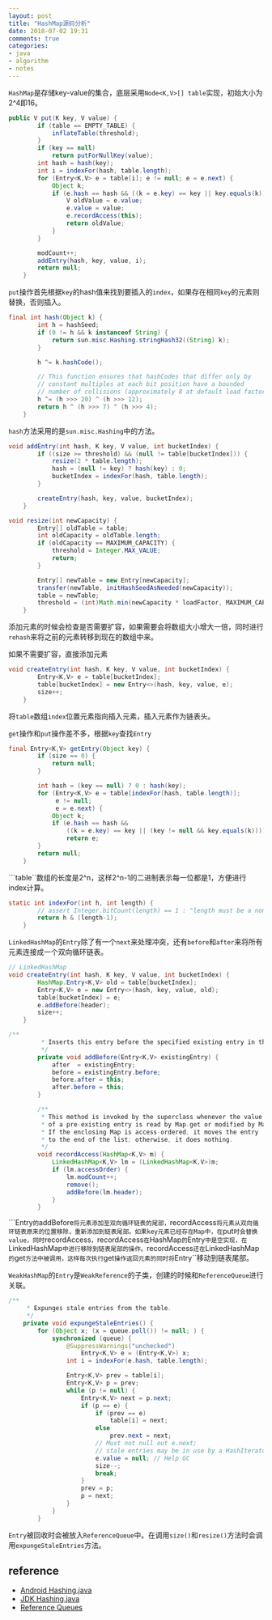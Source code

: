 ```yaml
---
layout: post
title: "HashMap源码分析"
date: 2018-07-02 19:31
comments: true
categories: 
- java
- algorithm
- notes
---
```


``HashMap``是存储key-value的集合，底层采用``Node<K,V>[] table``实现，初始大小为2^4即16。

<!-- more -->

```java
public V put(K key, V value) {
        if (table == EMPTY_TABLE) {
            inflateTable(threshold);
        }
        if (key == null)
            return putForNullKey(value);
        int hash = hash(key);
        int i = indexFor(hash, table.length);
        for (Entry<K,V> e = table[i]; e != null; e = e.next) {
            Object k;
            if (e.hash == hash && ((k = e.key) == key || key.equals(k))) {
                V oldValue = e.value;
                e.value = value;
                e.recordAccess(this);
                return oldValue;
            }
        }

        modCount++;
        addEntry(hash, key, value, i);
        return null;
    }
```

``put``操作首先根据``key``的hash值来找到要插入的``index``，如果存在相同``key``的元素则替换，否则插入。

```java
final int hash(Object k) {
        int h = hashSeed;
        if (0 != h && k instanceof String) {
            return sun.misc.Hashing.stringHash32((String) k);
        }

        h ^= k.hashCode();

        // This function ensures that hashCodes that differ only by
        // constant multiples at each bit position have a bounded
        // number of collisions (approximately 8 at default load factor).
        h ^= (h >>> 20) ^ (h >>> 12);
        return h ^ (h >>> 7) ^ (h >>> 4);
    }
```

``hash``方法采用的是``sun.misc.Hashing``中的方法。

```java
void addEntry(int hash, K key, V value, int bucketIndex) {
        if ((size >= threshold) && (null != table[bucketIndex])) {
            resize(2 * table.length);
            hash = (null != key) ? hash(key) : 0;
            bucketIndex = indexFor(hash, table.length);
        }

        createEntry(hash, key, value, bucketIndex);
    }
```

```java
void resize(int newCapacity) {
        Entry[] oldTable = table;
        int oldCapacity = oldTable.length;
        if (oldCapacity == MAXIMUM_CAPACITY) {
            threshold = Integer.MAX_VALUE;
            return;
        }

        Entry[] newTable = new Entry[newCapacity];
        transfer(newTable, initHashSeedAsNeeded(newCapacity));
        table = newTable;
        threshold = (int)Math.min(newCapacity * loadFactor, MAXIMUM_CAPACITY + 1);
    }
```

添加元素的时候会检查是否需要扩容，如果需要会将数组大小增大一倍，同时进行``rehash``来将之前的元素转移到现在的数组中来。

如果不需要扩容，直接添加元素

```java
void createEntry(int hash, K key, V value, int bucketIndex) {
        Entry<K,V> e = table[bucketIndex];
        table[bucketIndex] = new Entry<>(hash, key, value, e);
        size++;
    }
```

将``table``数组``index``位置元素指向插入元素，插入元素作为链表头。

``get``操作和``put``操作差不多，根据``key``查找``Entry``

```java
final Entry<K,V> getEntry(Object key) {
        if (size == 0) {
            return null;
        }

        int hash = (key == null) ? 0 : hash(key);
        for (Entry<K,V> e = table[indexFor(hash, table.length)];
             e != null;
             e = e.next) {
            Object k;
            if (e.hash == hash &&
                ((k = e.key) == key || (key != null && key.equals(k))))
                return e;
        }
        return null;
    }
```

```table``数组的长度是2^n，这样2^n-1的二进制表示每一位都是1，方便进行index计算。

```java
static int indexFor(int h, int length) {
        // assert Integer.bitCount(length) == 1 : "length must be a non-zero power of 2";
        return h & (length-1);
    }
```

``LinkedHashMap``的``Entry``除了有一个``next``来处理冲突，还有``before``和``after``来将所有元素连接成一个双向循环链表。

```java
// LinkedHashMap
void createEntry(int hash, K key, V value, int bucketIndex) {
        HashMap.Entry<K,V> old = table[bucketIndex];
        Entry<K,V> e = new Entry<>(hash, key, value, old);
        table[bucketIndex] = e;
        e.addBefore(header);
        size++;
    }
```

```java
/**
         * Inserts this entry before the specified existing entry in the list.
         */
        private void addBefore(Entry<K,V> existingEntry) {
            after  = existingEntry;
            before = existingEntry.before;
            before.after = this;
            after.before = this;
        }

        /**
         * This method is invoked by the superclass whenever the value
         * of a pre-existing entry is read by Map.get or modified by Map.set.
         * If the enclosing Map is access-ordered, it moves the entry
         * to the end of the list; otherwise, it does nothing.
         */
        void recordAccess(HashMap<K,V> m) {
            LinkedHashMap<K,V> lm = (LinkedHashMap<K,V>)m;
            if (lm.accessOrder) {
                lm.modCount++;
                remove();
                addBefore(lm.header);
            }
        }
```

```Entry``的``addBefore``将元素添加至双向循环链表的尾部，``recordAccess``将元素从双向循环链表原来的位置移除，重新添加到链表尾部。如果key元素已经存在Map中，在``put``时会替换value，同时``recordAccess``，``recordAccess``在``HashMap``的``Entry``中是空实现，在``LinkedHashMap``中进行移除到链表尾部的操作。``recordAccess``还在``LinkedHashMap``的``get``方法中被调用，这样每次执行``get``操作返回元素的同时将``Entry``移动到链表尾部。

``WeakHashMap``的``Entry``是``WeakReference``的子类，创建的时候和``ReferenceQueue``进行关联。

```java
/**
     * Expunges stale entries from the table.
     */
    private void expungeStaleEntries() {
        for (Object x; (x = queue.poll()) != null; ) {
            synchronized (queue) {
                @SuppressWarnings("unchecked")
                    Entry<K,V> e = (Entry<K,V>) x;
                int i = indexFor(e.hash, table.length);

                Entry<K,V> prev = table[i];
                Entry<K,V> p = prev;
                while (p != null) {
                    Entry<K,V> next = p.next;
                    if (p == e) {
                        if (prev == e)
                            table[i] = next;
                        else
                            prev.next = next;
                        // Must not null out e.next;
                        // stale entries may be in use by a HashIterator
                        e.value = null; // Help GC
                        size--;
                        break;
                    }
                    prev = p;
                    p = next;
                }
            }
        }
```

``Entry``被回收时会被放入``ReferenceQueue``中。在调用``size()``和``resize()``方法时会调用``expungeStaleEntries``方法。

## reference

+ [Android Hashing.java](https://android.googlesource.com/platform/libcore/+/8f9c9cae00ad906c39891890f7b9d7a0bc453c0a%5E2..8f9c9cae00ad906c39891890f7b9d7a0bc453c0a/)
+ [JDK Hashing.java](http://hg.openjdk.java.net/jdk7u/jdk7u6/jdk/file/8c2c5d63a17e/src/share/classes/sun/misc/Hashing.java)
+ [Reference Queues](http://learningviacode.blogspot.com/2014/02/reference-queues.html)

